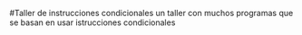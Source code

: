 #Taller de instrucciones condicionales
un taller con muchos programas que se basan en usar istrucciones condicionales

